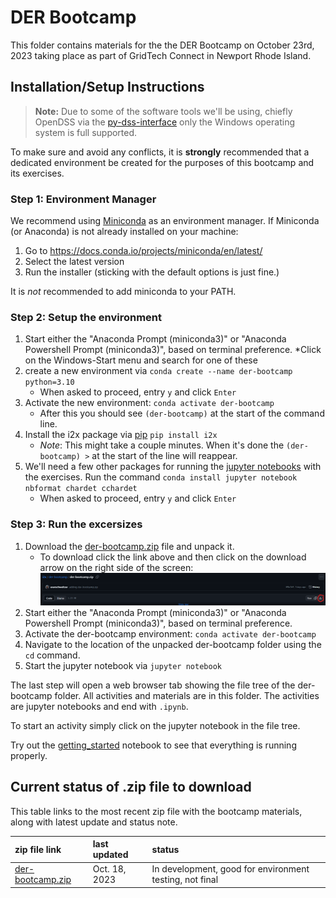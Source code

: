 # DER Bootcamp
This folder contains materials for the the DER Bootcamp on October 23rd, 2023 taking place as part of GridTech Connect in Newport Rhode Island.

## Installation/Setup Instructions
> **Note:** Due to some of the software tools we'll be using, chiefly OpenDSS via the [py-dss-interface](https://py-dss-interface.readthedocs.io/en/latest/) only the Windows operating system is full supported.

To make sure and avoid any conflicts, it is **strongly** recommended that a dedicated environment be created for the purposes of this bootcamp and its exercises.
### Step 1: Environment Manager
We recommend using [Miniconda](https://docs.conda.io/projects/miniconda/en/latest/) as an environment manager.
If Miniconda (or Anaconda) is not already installed on your machine:
1. Go to https://docs.conda.io/projects/miniconda/en/latest/
2. Select the latest version
3. Run the installer (sticking with the default options is just fine.)

It is _not_ recommended to add miniconda to your PATH.

### Step 2: Setup the environment
1. Start either the "Anaconda Prompt (miniconda3)" or "Anaconda Powershell Prompt (miniconda3)", based on terminal preference.
    *Click on the Windows-Start menu and search for one of these
2. create a new environment via `conda create --name der-bootcamp python=3.10`
    * When asked to proceed, entry `y` and click `Enter`
3. Activate the new environment: `conda activate der-bootcamp`
    * After this you should see `(der-bootcamp)` at the start of the command line. 
4. Install the i2x package via [pip](https://pypi.org/project/pip/) `pip install i2x`
    * _Note_: This might take a couple minutes. When it's done the `(der-bootcamp) >` at the start of the line will reappear.
5. We'll need a few other packages for running the [jupyter notebooks](https://jupyter.org/) with the exercises. Run the command `conda install jupyter notebook nbformat chardet cchardet`
    * When asked to proceed, entry `y` and click `Enter` 
### Step 3: Run the excersizes
1. Download the [der-bootcamp.zip](./der-bootcamp.zip) file and unpack it.
    * To download click the link above and then click on the download arrow on the right side of the screen:
    ![](./figs/download_zip_file_1.png)
2. Start either the "Anaconda Prompt (miniconda3)" or "Anaconda Powershell Prompt (miniconda3)", based on terminal preference.
3. Activate the der-bootcamp environment: `conda activate der-bootcamp`
4. Navigate to the location of the unpacked der-bootcamp folder using the `cd` command.
5. Start the jupyter notebook via `jupyter notebook`

The last step will open a web browser tab showing the file tree of the der-bootcamp folder.
All activities and materials are in this folder.
The activities are jupyter notebooks and end with `.ipynb`.

To start an activity simply click on the jupyter notebook in the file tree.

Try out the [getting_started](./getting_started.ipynb) notebook to see that everything is running properly.

## Current status of .zip file to download
This table links to the most recent zip file with the bootcamp materials, along with latest update and status note.

| zip file link| last updated | status |
|:------------ | :---------- | :----- |
|[der-bootcamp.zip](./der-bootcamp.zip) | Oct. 18, 2023 | In development, good for environment testing, not final|


